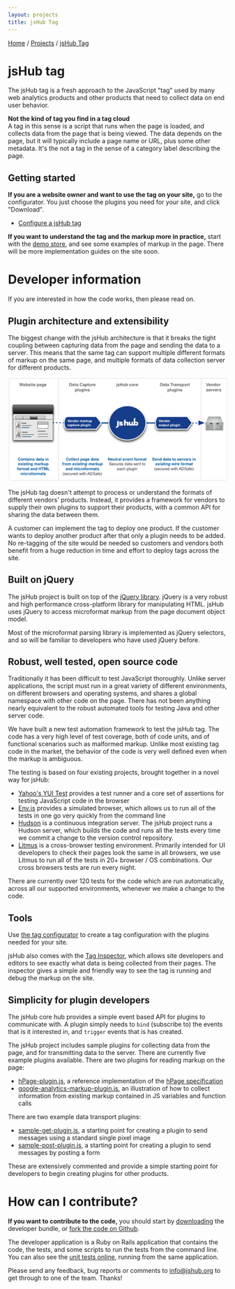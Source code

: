 ```yaml
---
layout: projects
title: jsHub Tag 
---
```


<p class="path noprint">
  <a class="pathentry" href="/">Home</a> 
  <span class="pathentry sep">/</span>
  <a class="pathentry" href="/projects">Projects</a> 
  <span class="pathentry sep">/</span>
  <a class="pathentry" href="/projects/jshub">jsHub Tag</a> 
  <br style="clear: both" />
</p>


# jsHub tag #

The jsHub tag is a fresh approach to the JavaScript "tag" used by many web analytics products and other products that need to collect data on end user behavior.

**Not the kind of tag you find in a tag cloud** <br/>
A tag in this sense is a script that runs when the page is loaded, and collects data from the page that is being viewed. The data depends on the page, but it will typically include a page name or URL, plus some other metadata. It's the not a tag in the sense of a category label describing the page.

## Getting started ##

**If you are a website owner and want to use the tag on your site,** go to the configurator. You just choose the plugins you need for your site, and click "Download".

 * [Configure a jsHub tag](/configurator/)

**If you want to understand the tag and the markup more in practice,** start with the [demo store](/retail2/), and see some examples of markup in the page. There will be more implementation guides on the site soon.

# Developer information #
If you are interested in how the code works, then please read on.

## Plugin architecture and extensibility ##
The biggest change with the jsHub architecture is that it breaks the tight coupling between capturing data from the page and sending the data to a server. This means that the same tag can support multiple different formats of markup on the same page, and multiple formats of data collection server for different products. 

![jsHub plugin architecture](/images/jshub/jsHub_plugin_architecture.png)

The jsHub tag doesn't attempt to process or understand the formats of different vendors' products. Instead, it provides a framework for vendors to supply their own plugins to support their products, with a common API for sharing the data between them.

A customer can implement the tag to deploy one product. If the customer wants to deploy another product after that only a plugin needs to be added. No re-tagging of the site would be needed so customers and vendors both benefit from a huge reduction in time and effort to deploy tags across the site.

## Built on jQuery ##
The jsHub project is built on top of the [jQuery library](http://jquery.com/). jQuery is a very robust and high performance cross-platform library for manipulating HTML. jsHub uses jQuery to access microformat markup from the page document object model.

Most of the microformat parsing library is implemented as jQuery selectors, and so will be familiar to developers who have used jQuery before.

## Robust, well tested, open source code ##
Traditionally it has been difficult to test JavaScript thoroughly. Unlike server applications, the script must run in a great variety of different environments, on different browsers and operating systems, and shares a global namespace with other code on the page. There has not been anything nearly equivalent to the robust automated tools for testing Java and other server code.

We have built a new test automation framework to test the jsHub tag. The code has a very high level of test coverage, both of code units, and of functional scenarios such as malformed markup. Unlike most existing tag code in the market, the behavior of the code is very well defined even when the markup is ambiguous.

The testing is based on four existing projects, brought together in a novel way for jsHub:
 * [Yahoo's YUI Test](http://developer.yahoo.com/yui/3/yuitest/) provides a test runner and a core set of assertions for testing JavaScript code in the browser
 * [Env.js](http://github.com/thatcher/env-js/tree/master) provides a simulated browser, which allows us to run all of the tests in one go very quickly from the command line
 * [Hudson](https://hudson.dev.java.net/) is a continuous integration server. The jsHub project runs a Hudson server, which builds the code and runs all the tests every time we commit a change to the version control repository.
 * [Litmus](http://litmusapp.com/) is a cross-browser testing environment. Primarily intended for UI developers to check their pages look the same in all browsers, we use Litmus to run all of the tests in 20+ browser / OS combinations. Our cross browsers tests are run every night.

There are currently over 120 tests for the code which are run automatically, across all our supported environments, whenever we make a change to the code. 

## Tools ##
Use [the tag configurator](/configurator/) to create a tag configuration with the plugins needed for your site.

jsHub also comes with the [Tag Inspector](/projects/inspector/), which allows site developers and editors to see exactly what data is being collected from their pages. The inspector gives a simple and friendly way to see the tag is running and debug the markup on the site. 

## Simplicity for plugin developers ##
The jsHub core hub provides a simple event based API for plugins to communicate with. A plugin simply needs to `bind` (subscribe to) the events that is it interested in, and `trigger` events that is has created.

The jsHub project includes sample plugins for collecting data from the page, and for transmitting data to the server. There are currently five example plugins available. There are two plugins for reading markup on the page:
 * [hPage-plugin.js](https://github.com/jshub/jshub-core/blob/master/app/javascripts/data-capture/hPage-plugin.js), a reference implementation of the [hPage specification](/hPage/)
 * [google-analytics-markup-plugin.js](https://github.com/jshub/jshub-core/blob/master/app/javascripts/data-capture/google-analytics-markup-plugin.js), an illustration of how to collect information from existing markup contained in JS variables and function calls

There are two example data transport plugins:
 * [sample-get-plugin.js](https://github.com/jshub/jshub-core/blob/master/app/javascripts/data-transport/sample-get-plugin.js), a starting point for creating a plugin to send messages using a standard single pixel image
 * [sample-post-plugin.js](https://github.com/jshub/jshub-core/blob/master/app/javascripts/data-transport/sample-post-plugin.js), a starting point for creating a plugin to send messages by posting a form

These are extensively commented and provide a simple starting point for developers to begin creating plugins for other products.

# How can I contribute? #

**If you want to contribute to the code,** you should start by [downloading](/download/) the developer bundle, or [fork the code on Github](https://github.com/jshub/jshub/tree/master).

The developer application is a Ruby on Rails application that contains the code, the tests, and some scripts to run the tests from the command line. You can also see the [unit tests online](/core/), running from the same application.

Please send any feedback, bug reports or comments to <info@jshub.org> to get through to one of the team. Thanks!